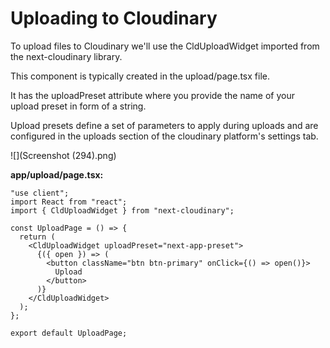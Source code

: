 # Uploading to Cloudinary

To upload files to Cloudinary we'll use the CldUploadWidget imported from the next-cloudinary library.

This component is typically created in the upload/page.tsx file.

It has the uploadPreset attribute where you provide the name of your upload preset in form of a string.

Upload presets define a set of parameters to apply during uploads and are configured in the uploads section of the cloudinary platform's settings tab.

![](Screenshot (294).png)

**app/upload/page.tsx:**

```TSX
"use client";
import React from "react";
import { CldUploadWidget } from "next-cloudinary";

const UploadPage = () => {
  return (
    <CldUploadWidget uploadPreset="next-app-preset">
      {({ open }) => (
        <button className="btn btn-primary" onClick={() => open()}>
          Upload
        </button>
      )}
    </CldUploadWidget>
  );
};

export default UploadPage;
```